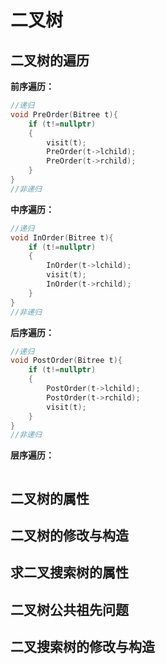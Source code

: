 # 二叉树

## 二叉树的遍历

**前序遍历：**

```c++
//递归
void PreOrder(Bitree t){
    if (t!=nullptr)
    {
        visit(t);
        PreOrder(t->lchild);
        PreOrder(t->rchild);
    }
}
//非递归

```

**中序遍历：**

```c++
//递归
void InOrder(Bitree t){
    if (t!=nullptr)
    {
        InOrder(t->lchild);
        visit(t);
        InOrder(t->rchild);
    }
}
//非递归

```

**后序遍历：**

```c++
//递归
void PostOrder(Bitree t){
    if (t!=nullptr)
    {
        PostOrder(t->lchild);
        PostOrder(t->rchild);
        visit(t);
    }
}
//非递归

```

**层序遍历：**

```c++

```

## 二叉树的属性



## 二叉树的修改与构造



## 求二叉搜索树的属性



## 二叉树公共祖先问题



## 二叉搜索树的修改与构造



